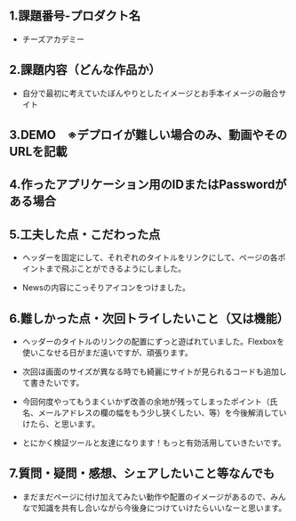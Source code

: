 ## 1.課題番号-プロダクト名
- チーズアカデミー
## 2.課題内容（どんな作品か）
- 自分で最初に考えていたぼんやりとしたイメージとお手本イメージの融合サイト
## 3.DEMO　※デプロイが難しい場合のみ、動画やそのURLを記載

## 4.作ったアプリケーション用のIDまたはPasswordがある場合

## 5.工夫した点・こだわった点
- ヘッダーを固定にして、それぞれのタイトルをリンクにして、ページの各ポイントまで飛ぶことができるようにしました。

- Newsの内容にこっそりアイコンをつけました。
## 6.難しかった点・次回トライしたいこと（又は機能）
- ヘッダーのタイトルのリンクの配置にずっと遊ばれていました。Flexboxを使いこなせる日がまだ遠いですが、頑張ります。

- 次回は画面のサイズが異なる時でも綺麗にサイトが見られるコードも追加して書きたいです。

- 今回何度やってもうまくいかず改善の余地が残ってしまったポイント（氏名、メールアドレスの欄の幅をもう少し狭くしたい、等）を今後解消していけたら、と思います。

- とにかく検証ツールと友達になります！もっと有効活用していきたいです。
## 7.質問・疑問・感想、シェアしたいこと等なんでも
- まだまだページに付け加えてみたい動作や配置のイメージがあるので、みんなで知識を共有し合いながら今後身につけていけたらいいなーと思います。